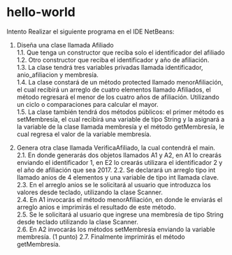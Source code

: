 # hello-world
Intento 
Realizar el siguiente programa en el IDE NetBeans:  
1.	Diseña una clase llamada Afiliado       
1.1.	Que tenga un constructor que reciba solo el identificador del afiliado  
1.2.	Otro constructor que reciba el identificador y año de afiliación.                       
1.3.	La clase tendrá tres variables privadas llamada identificador, anio_afiliacion y membresía.   
1.4.	La clase constará de un método protected llamado menorAfiliación, el cual recibirá un arreglo de cuatro elementos llamado Afiliados, el método regresará el menor de los cuatro años de afiliación. Utilizando un ciclo o comparaciones para calcular el mayor.   
1.5.	La clase también tendrá dos métodos públicos: el primer método es setMembresía, el cual recibirá una variable de tipo String y la asignará a la variable de la clase llamada membresía y el método getMembresía, le cual regresa el valor de la variable membresía.


 
2.	Genera otra clase llamada VerificaAfiliado, la cual contendrá el main.     
2.1.	En donde generarás dos objetos llamados A1 y A2, en A1 lo crearás enviando el identificador 1, en E2 lo crearás utilizara el identificador 2 y el año de afiliación que sea 2017. 
2.2.	Se declarará un arreglo tipo int llamado anios de 4 elementos y una variable de tipo int llamada clave.   
2.3.	En el arreglo anios se le solicitará al usuario que introduzca los valores desde teclado, utilizando la clase Scanner.   
2.4.	En A1 invocarás el método menorAfiliación, en donde le enviarás el arreglo anios e imprimirás el resultado de este método.   
2.5.	Se le solicitará al usuario que ingrese una membresía de tipo String desde teclado utilizando la clase Scanner.  
2.6.	En A2 invocarás los métodos setMembresía enviando la variable membresía. (1 punto) 2.7. Finalmente imprimirás el método getMembresía.  
